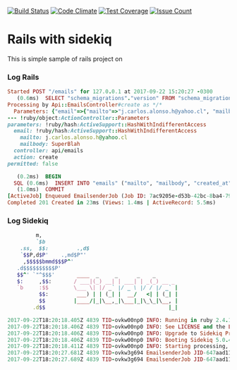 [![Build Status](https://travis-ci.org/jcalonsoh/rails_sidekiq.svg?branch=master)](https://travis-ci.org/jcalonsoh/rails_sidekiq)
[![Code Climate](https://codeclimate.com/github/jcalonsoh/rails_sidekiq/badges/gpa.svg)](https://codeclimate.com/github/jcalonsoh/rails_sidekiq)
[![Test Coverage](https://codeclimate.com/github/jcalonsoh/rails_sidekiq/badges/coverage.svg)](https://codeclimate.com/github/jcalonsoh/rails_sidekiq/coverage)
[![Issue Count](https://codeclimate.com/github/jcalonsoh/rails_sidekiq/badges/issue_count.svg)](https://codeclimate.com/github/jcalonsoh/rails_sidekiq)

# Rails with sidekiq

This is simple sample of rails project on

### Log Rails

```ruby
Started POST "/emails" for 127.0.0.1 at 2017-09-22 15:20:27 -0300
   (0.6ms)  SELECT "schema_migrations"."version" FROM "schema_migrations" ORDER BY "schema_migrations"."version" ASC
Processing by Api::EmailsController#create as */*
  Parameters: {"email"=>{"mailto"=>"j.carlos.alonso.h@yahoo.cl", "mailbody"=>"SuperBlah"}}
--- !ruby/object:ActionController::Parameters
parameters: !ruby/hash:ActiveSupport::HashWithIndifferentAccess
  email: !ruby/hash:ActiveSupport::HashWithIndifferentAccess
    mailto: j.carlos.alonso.h@yahoo.cl
    mailbody: SuperBlah
  controller: api/emails
  action: create
permitted: false

   (0.2ms)  BEGIN
  SQL (0.6ms)  INSERT INTO "emails" ("mailto", "mailbody", "created_at", "updated_at") VALUES ($1, $2, $3, $4) RETURNING "id"  [["mailto", "j.carlos.alonso.h@yahoo.cl"], ["mailbody", "SuperBlah"], ["created_at", "2017-09-22 18:20:27.674020"], ["updated_at", "2017-09-22 18:20:27.674020"]]
   (1.0ms)  COMMIT
[ActiveJob] Enqueued EmailsenderJob (Job ID: 7ac9205e-d53b-42bc-8ba4-793a9893d93a) to Sidekiq(default) with arguments: {:mail_id=>41}
Completed 201 Created in 23ms (Views: 1.4ms | ActiveRecord: 5.5ms)
```

### Log Sidekiq

```ruby
         m,
         `$b
    .ss,  $$:         .,d$
    `$$P,d$P'    .,md$P"'
     ,$$$$$bmmd$$$P^'
   .d$$$$$$$$$$P'
   $$^' `"^$$$'       ____  _     _      _    _
   $:     ,$$:       / ___|(_) __| | ___| | _(_) __ _
   `b     :$$        \___ \| |/ _` |/ _ \ |/ / |/ _` |
          $$:         ___) | | (_| |  __/   <| | (_| |
          $$         |____/|_|\__,_|\___|_|\_\_|\__, |
        .d$$                                       |_|

2017-09-22T18:20:18.405Z 4839 TID-ovkw00np0 INFO: Running in ruby 2.4.1p111 (2017-03-22 revision 58053) [x86_64-darwin16]
2017-09-22T18:20:18.406Z 4839 TID-ovkw00np0 INFO: See LICENSE and the LGPL-3.0 for licensing details.
2017-09-22T18:20:18.406Z 4839 TID-ovkw00np0 INFO: Upgrade to Sidekiq Pro for more features and support: http://sidekiq.org
2017-09-22T18:20:18.406Z 4839 TID-ovkw00np0 INFO: Booting Sidekiq 5.0.4 with redis options {:id=>"Sidekiq-server-PID-4839", :url=>nil}
2017-09-22T18:20:18.411Z 4839 TID-ovkw00np0 INFO: Starting processing, hit Ctrl-C to stop
2017-09-22T18:20:27.681Z 4839 TID-ovkw3g694 EmailsenderJob JID-647aad11ba42f8dce14ac341 INFO: start
2017-09-22T18:20:27.689Z 4839 TID-ovkw3g694 EmailsenderJob JID-647aad11ba42f8dce14ac341 INFO: done: 0.009 sec
```